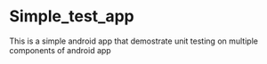 # Simple_test_app
 This is a simple android app that demostrate unit testing on multiple components of android app
